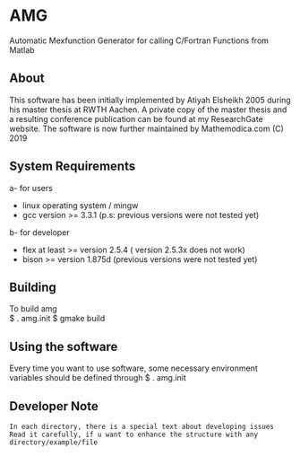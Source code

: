 # AMG

Automatic Mexfunction Generator for calling C/Fortran Functions from Matlab 

## About 

This software has been initially implemented by Atiyah Elsheikh 2005 during his master thesis at RWTH Aachen.
A private copy of the master thesis and a resulting conference publication can be found at my ResearchGate website. 
The software is now further maintained by Mathemodica.com (C) 2019 

## System Requirements

a- for users
   - linux operating system / mingw
   - gcc version >= 3.3.1 (p.s: previous versions were not tested yet)

b- for developer
   - flex at least >= version 2.5.4 ( version 2.5.3x does not work)
   - bison >= version 1.875d (previous versions were not tested yet) 

## Building

To build amg  
   $ . amg.init
   $ gmake build

## Using the software 

Every time you want to use software, some necessary environment 
variables should be defined through
$ . amg.init
 

## Developer Note

	In each directory, there is a special text about developing issues
	Read it carefully, if u want to enhance the structure with any directory/example/file
